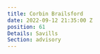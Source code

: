 ```yaml
---
title: Corbin Brailsford
date: 2022-09-12 21:35:00 Z
position: 61
Details: Savills
Section: advisory
---
```


